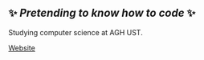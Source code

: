 ## ✨ *Pretending to know how to code* ✨

Studying computer science at AGH UST.

[Website](pawelfron.github.io)
